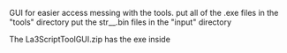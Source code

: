 GUI for easier access messing with the tools. 
put all of the .exe files in the "tools" directory 
put the str__.bin files in the "input" directory 

The La3ScriptToolGUI.zip has the exe inside
